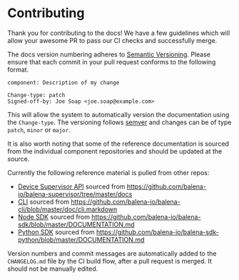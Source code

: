 # Contributing

Thank you for contributing to the docs! We have a few guidelines which will allow your awesome PR to pass our CI checks and successfully merge.

The docs version numbering adheres to [Semantic Versioning](http://semver.org/). Please ensure that each commit in your pull request conforms to the following format.

```
component: Description of my change

Change-type: patch
Signed-off-by: Joe Soap <joe.soap@example.com>
```

This will allow the system to automatically version the documentation using the `Change-type`. The versioning follows [semver](https://semver.org/) and changes can be of type `patch`, `minor` or `major`.

It is also worth noting that some of the reference documentation is sourced from the individual component repositories and should be updated at the source.

Currently the following reference material is pulled from other repos:
- [Device Supervisor API](https://www.balena.io/docs/reference/supervisor/supervisor-api/) sourced from https://github.com/balena-io/balena-supervisor/tree/master/docs
- [CLI](https://www.balena.io/docs/reference/cli/) sourced from https://github.com/balena-io/balena-cli/blob/master/doc/cli.markdown
- [Node SDK](https://www.balena.io/docs/reference/sdk/node-sdk/) sourced from https://github.com/balena-io/balena-sdk/blob/master/DOCUMENTATION.md
- [Python SDK](https://www.balena.io/docs/reference/sdk/python-sdk/) sourced from https://github.com/balena-io/balena-sdk-python/blob/master/DOCUMENTATION.md

Version numbers and commit messages are automatically added to the `CHANGELOG.md` file by the CI build flow, after a pull request is merged. It should not be manually edited.

